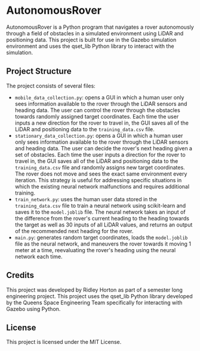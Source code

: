 # AutonomousRover

AutonomousRover is a Python program that navigates a rover autonomously through a field of obstacles in a simulated environment using LiDAR and positioning data. This project is built for use in the Gazebo simulation environment and uses the qset_lib Python library to interact with the simulation.

## Project Structure

The project consists of several files:

- `mobile_data_collection.py`: opens a GUI in which a human user only sees information available to the rover through the LiDAR sensors and heading data. The user can control the rover through the obstacles towards randomly assigned target coordinates. Each time the user inputs a new direction for the rover to travel in, the GUI saves all of the LiDAR and positioning data to the `training_data.csv` file.
- `stationary_data_collection.py`: opens a GUI in which a human user only sees information available to the rover through the LiDAR sensors and heading data. The user can decide the rover's next heading given a set of obstacles. Each time the user inputs a direction for the rover to travel in, the GUI saves all of the LiDAR and positioning data to the `training_data.csv` file and randomly assigns new target coordinates. The rover does not move and sees the exact same environment every iteration. This strategy is useful for addressing specific situations in which the existing neural network malfunctions and requires additional training.
- `train_network.py`: uses the human user data stored in the `training_data.csv` file to train a neural network using scikit-learn and saves it to the `model.joblib` file. The neural network takes an input of the difference from the rover's current heading to the heading towards the target as well as 30 inputs of all LiDAR values, and returns an output of the recommended next heading for the rover.
- `main.py`: generates random target coordinates, loads the `model.joblib` file as the neural network, and maneuvers the rover towards it moving 1 meter at a time, reevaluating the rover's heading using the neural network each time.

## Credits

This project was developed by Ridley Horton as part of a semester long engineering project. This project uses the qset_lib Python library developed by the Queens Space Engineering Team specifically for interacting with Gazebo using Python.

## License

This project is licensed under the MIT License.

